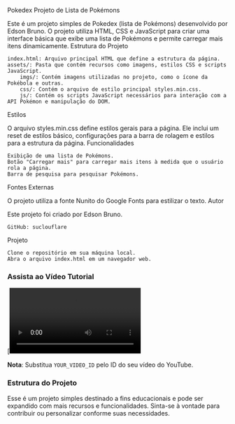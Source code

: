 Pokedex
Projeto de Lista de Pokémons

Este é um projeto simples de Pokedex (lista de Pokémons) desenvolvido por Edson Bruno. O projeto utiliza HTML, CSS e JavaScript para criar uma interface básica que exibe uma lista de Pokémons e permite carregar mais itens dinamicamente.
Estrutura do Projeto

    index.html: Arquivo principal HTML que define a estrutura da página.
    assets/: Pasta que contém recursos como imagens, estilos CSS e scripts JavaScript.
        imgs/: Contém imagens utilizadas no projeto, como o ícone da Pokébola e outras.
        css/: Contém o arquivo de estilo principal styles.min.css.
        js/: Contém os scripts JavaScript necessários para interação com a API Pokémon e manipulação do DOM.

Estilos

O arquivo styles.min.css define estilos gerais para a página. Ele inclui um reset de estilos básico, configurações para a barra de rolagem e estilos para a estrutura da página.
Funcionalidades

    Exibição de uma lista de Pokémons.
    Botão "Carregar mais" para carregar mais itens à medida que o usuário rola a página.
    Barra de pesquisa para pesquisar Pokémons.

Fontes Externas

O projeto utiliza a fonte Nunito do Google Fonts para estilizar o texto.
Autor

Este projeto foi criado por Edson Bruno.

    GitHub: suclouflare

Projeto

    Clone o repositório em sua máquina local.
    Abra o arquivo index.html em um navegador web.

### Assista ao Vídeo Tutorial

[![Assista ao Vídeo](./Gravaçao.mp4)

**Nota**: Substitua `YOUR_VIDEO_ID` pelo ID do seu vídeo do YouTube.

### Estrutura do Projeto

Esse é um projeto simples destinado a fins educacionais e pode ser expandido com mais recursos e funcionalidades. Sinta-se à vontade para contribuir ou personalizar conforme suas necessidades.
